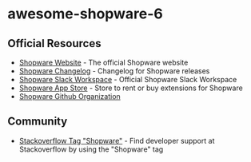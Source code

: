 # awesome-shopware-6

## Official Resources
- [Shopware Website](https://www.shopware.com/) - The official Shopware website
- [Shopware Changelog](shopware.com/de/changelog/) - Changelog for Shopware releases
- [Shopware Slack Workspace](https://slack.shopware.com/) - Official Shopware Slack Workspace
- [Shopware App Store](https://store.shopware.com/) - Store to rent or buy extensions for Shopware
- [Shopware Github Organization](https://github.com/shopware)

## Community
- [Stackoverflow Tag "Shopware"](https://stackoverflow.com/questions/tagged/shopware) - Find developer support at Stackoverflow by using the "Shopware" tag
